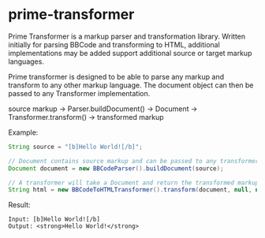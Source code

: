 prime-transformer
=================

Prime Transformer is a markup parser and transformation library. Written initially for parsing BBCode and transforming to HTML, additional implementations may be added support additional source or target markup languages.


Prime transformer is designed to be able to parse any markup and transform to any other markup language. The document object can then be passed to any Transformer implementation.

 source markup -> Parser.buildDocument() -> Document -> Transformer.transform() -> transformed markup

Example:

```java
String source = "[b]Hello World![/b]";

// Document contains source markup and can be passed to any transformer.
Document document = new BBCodeParser().buildDocument(source);

// A transformer will take a Document and return the transformed markup as a string.
String html = new BBCodeToHTMLTransformer().transform(document, null, null, null).result;
```

Result:
```
Input: [b]Hello World![/b]
Output: <strong>Hello World!</strong>
```


